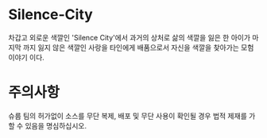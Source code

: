 # Silence-City
차갑고 외로운 색깔인 'Silence City'에서 과거의 상처로 삶의 색깔을 잃은 한 아이가 마지막 까지 잃지 않은 색깔인 사랑을 타인에게 배품으로서 자신을 색깔을 찾아가는 모험이야기 이다.


# 주의사항
슈룹 팀의 허가없이 소스를 무단 복제, 배포 및 무단 사용이 확인될 경우 법적 제재를 가할 수 있음을 명심하십시오.
